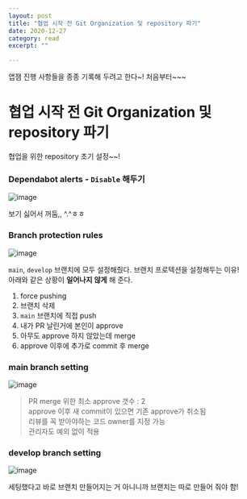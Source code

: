 ```yaml
---
layout: post
title: "협업 시작 전 Git Organization 및 repository 파기" 
date: 2020-12-27
category: read 
excerpt: ""

---
```


앱잼 진행 사항들을 종종 기록해 두려고 한다~! 처음부터~~~

# 협업 시작 전 Git Organization 및 repository 파기

협업을 위한 repository 초기 설정~~!

### Dependabot alerts - `Disable` 해두기

![image](https://user-images.githubusercontent.com/28949235/103187616-5801a180-4908-11eb-93a3-eeb2810ea069.png)

보기 싫어서 꺼둠,, ^.^ㅎㅎ

### Branch protection rules

![image](https://user-images.githubusercontent.com/28949235/103187849-6dc39680-4909-11eb-8eed-60e7a6347b85.png)

`main`, `develop` 브랜치에 모두 설정해줬다. 브랜치 프로텍션을 설정해두는 이유!  
아래와 같은 상황이 **일어나지 않게** 해 준다.

1. force pushing
2. 브랜치 삭제
3. `main` 브랜치에 직접 push
4. 내가 PR 날린거에 본인이 approve
5. 아무도 approve 하지 않았는데 merge
6. approve 이후에 추가로 commit 후 merge



### main branch setting

![image](https://user-images.githubusercontent.com/28949235/103189830-e6c6ec00-4911-11eb-9fc6-345d6af584b0.png)

> PR merge 위한 최소 approve 갯수 : 2  
> approve 이후 새 commit이 있으면 기존 approve가 취소됨  
> 리뷰를 꼭 받아야하는 코드 owner를 지정 가능  
> 관리자도 예외 없이 적용



### develop branch setting

![image](https://user-images.githubusercontent.com/28949235/103194055-a96a5a80-4921-11eb-9195-5541ae42b75e.png)



세팅했다고 바로 브랜치 만들어지는 거 아니니까 브랜치는 따로 만들어 줘야 함!

